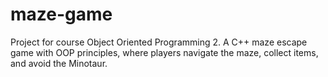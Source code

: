# maze-game
Project for course Object Oriented Programming 2. A C++ maze escape game with OOP principles, where players navigate the maze, collect items, and avoid the Minotaur.
